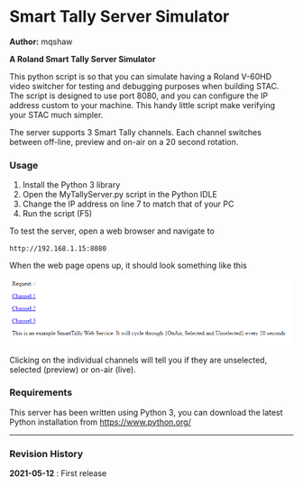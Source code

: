 # Smart Tally Server Simulator

**Author:** mqshaw

**A Roland Smart Tally Server Simulator**

This python script is so that you can simulate having a Roland V-60HD video switcher for testing and debugging purposes when building STAC. The script is designed to use port 8080, and you can configure the IP address custom to your machine. This handy little script make verifying your STAC much simpler.

The server supports 3 Smart Tally channels. Each channel switches between off-line, preview and on-air on a 20 second rotation.


### Usage

1. Install the Python 3 library
2. Open the MyTallyServer.py script in the Python IDLE
3. Change the IP address on line 7 to match that of your PC
4. Run the script (F5)

To test the server, open a web browser and navigate to

    http://192.168.1.15:8080

When the web page opens up, it should look something like this

![](images\MyServer_Home.PNG)

Clicking on the individual channels will tell you if they are unselected, selected (preview) or on-air (live).


### Requirements

This server has been written using Python 3, you can download the latest Python installation from https://www.python.org/

---
### Revision History
**2021-05-12** : First release
